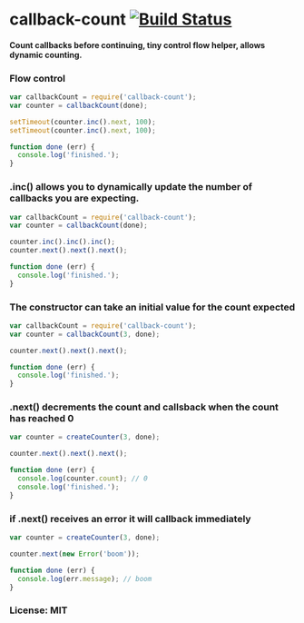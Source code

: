 callback-count [![Build Status](https://travis-ci.org/tjmehta/callback-count.png)](https://travis-ci.org/tjmehta/callback-count)
==============

#### Count callbacks before continuing, tiny control flow helper, allows dynamic counting. 

### Flow control
```js
var callbackCount = require('callback-count');
var counter = callbackCount(done);

setTimeout(counter.inc().next, 100);
setTimeout(counter.inc().next, 100);

function done (err) {
  console.log('finished.');
}
```

### .inc() allows you to dynamically update the number of callbacks you are expecting.
```js
var callbackCount = require('callback-count');
var counter = callbackCount(done);

counter.inc().inc().inc();
counter.next().next().next();

function done (err) {
  console.log('finished.');
}
```

### The constructor can take an initial value for the count expected
```js
var callbackCount = require('callback-count');
var counter = callbackCount(3, done);

counter.next().next().next();

function done (err) {
  console.log('finished.');
}
```

### .next() decrements the count and callsback when the count has reached 0
```js
var counter = createCounter(3, done);

counter.next().next().next();

function done (err) {
  console.log(counter.count); // 0
  console.log('finished.');
}
```

### if .next() receives an error it will callback immediately
```js
var counter = createCounter(3, done);

counter.next(new Error('boom'));

function done (err) {
  console.log(err.message); // boom
}
```

### License: MIT
